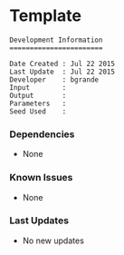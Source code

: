 # Template

```
Development Information
=======================

Date Created : Jul 22 2015
Last Update  : Jul 22 2015
Developer    : bgrande
Input        : 
Output       : 
Parameters   : 
Seed Used    : 
```

### Dependencies

- None

### Known Issues

- None

### Last Updates

- No new updates
